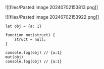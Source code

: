 ![[files/Pasted image 20240702153813.png]]

![[files/Pasted image 20240702153922.png]]

```JS
let obj = {a: 1}

function mut(struct) {
    struct = null;
}

console.log(obj) // {a:1}
mut(obj)
console.log(obj) // {a:1}
```